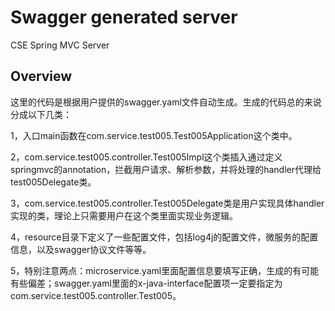 # Swagger generated server

CSE Spring MVC Server


## Overview
这里的代码是根据用户提供的swagger.yaml文件自动生成。生成的代码总的来说分成以下几类：

1，入口main函数在com.service.test005.Test005Application这个类中。

2，com.service.test005.controller.Test005Impl这个类插入通过定义springmvc的annotation，拦截用户请求、解析参数，并将处理的handler代理给test005Delegate类。

3，com.service.test005.controller.Test005Delegate类是用户实现具体handler实现的类，理论上只需要用户在这个类里面实现业务逻辑。


4，resource目录下定义了一些配置文件，包括log4j的配置文件，微服务的配置信息，以及swagger协议文件等等。

5，特别注意两点：microservice.yaml里面配置信息要填写正确，生成的有可能有些偏差；swagger.yaml里面的x-java-interface配置项一定要指定为com.service.test005.controller.Test005。
